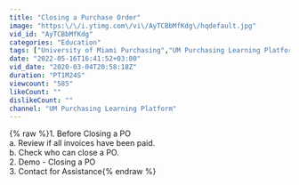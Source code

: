 ```yaml
---
title: "Closing a Purchase Order"
image: "https:\/\/i.ytimg.com\/vi\/AyTCBbMfKdg\/hqdefault.jpg"
vid_id: "AyTCBbMfKdg"
categories: "Education"
tags: ["University of Miami Purchasing","UM Purchasing Learning Platform","Closing a Purchase Order"]
date: "2022-05-16T16:41:52+03:00"
vid_date: "2020-03-04T20:58:18Z"
duration: "PT1M24S"
viewcount: "585"
likeCount: ""
dislikeCount: ""
channel: "UM Purchasing Learning Platform"
---
```

{% raw %}1. Before Closing a PO<br />      a. Review if all invoices have been paid.<br />      b. Check who can close a PO.<br />2. Demo - Closing a PO<br />3. Contact for Assistance{% endraw %}
